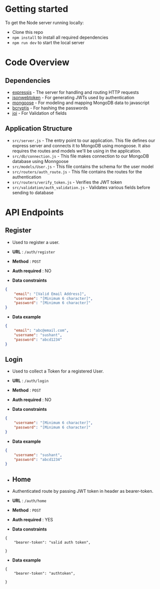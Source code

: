 
# Getting started

To get the Node server running locally:

- Clone this repo
- `npm install` to install all required dependencies
- `npm run dev` to start the local server

# Code Overview

## Dependencies

- [expressjs](https://github.com/expressjs/express) - The server for handling and routing HTTP requests
- [jsonwebtoken](https://github.com/auth0/node-jsonwebtoken) - For generating JWTs used by authentication
- [mongoose](https://github.com/Automattic/mongoose) - For modeling and mapping MongoDB data to javascript 
- [bcryptjs](https://github.com/dcodeIO/bcrypt.js/) - For hashing the passwords
- [joi](https://github.com/sideway/joie) - For Validation of fields

## Application Structure

- `src/server.js` - The entry point to our application. This file defines our express server and connects it to MongoDB using mongoose. It also requires the routes and models we'll be using in the application.
- `src/db/connection.js` - This file makes connection to our MongoDB database using Monngoose
- `src/models/User.js` - This file contains the schema for the user model
- `src/routers/auth_route.js` - This file contains the routes for the authentication
- `src/routers/verify_token.js` - Verifies the JWT token
- `src/validation/auth_validation.js` - Validates various fields before sending to database

# API Endpoints

## Register

- Used to register a user.

- **URL** : `/auth/register`

- **Method** : `POST`

- **Auth required** : NO

- **Data constraints**

```json
{
    "email": "[Valid Email Address]",
    "username": "[Minimum 6 character]",
    "password": "[Minimum 6 character]"
}
```

- **Data example**

```json
{
    "email": "abc@email.com",
    "username": "sushant",
    "password": "abcd1234"
}
```

## Login

- Used to collect a Token for a registered User.

- **URL** : `/auth/login`

- **Method** : `POST`

- **Auth required** : NO

- **Data constraints**

```json
{
    "username": "[Minimum 6 character]",
    "password": "[Minimum 6 character]"
}
```

- **Data example**

```json
{
    "username": "sushant",
    "password": "abcd1234"
}
```


- ## Home

- Authenticated route by passing JWT token in header as bearer-token.

- **URL** : `/auth/home`

- **Method** : `POST`

- **Auth required** : YES

- **Data constraints**

```header
{
    "bearer-token": "valid auth token",

}
```

- **Data example**

```header
{
    "bearer-token": "authtoken",

}


